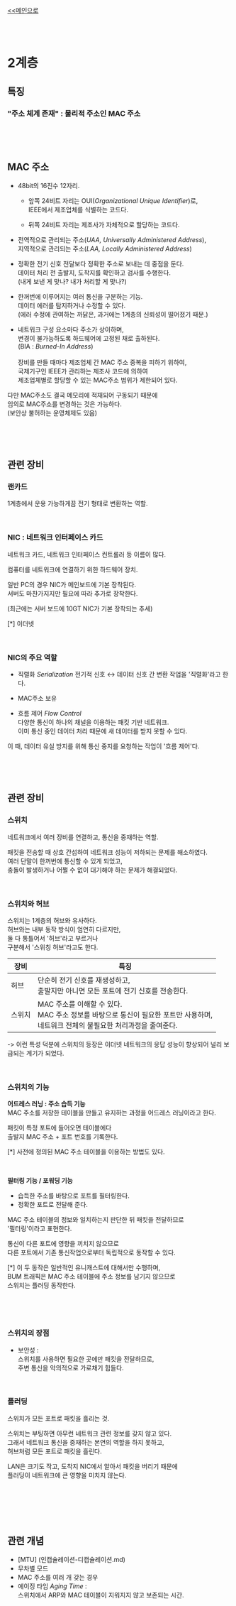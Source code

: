 [<<메인으로](https://github.com/AtomicLiquors/Network_Wiki_Chb)

&nbsp;  
&nbsp;  
# **2계층**
## **특징**
### "주소 체계 존재" : 물리적 주소인 **MAC 주소**

 
&nbsp;
 
 
&nbsp;
 

## **MAC 주소**

- 48bit의 16진수 12자리.
    - 앞쪽 24비트 자리는 OUI(*Organizational Unique Identifier*)로,   
    IEEE에서 제조업체를 식별하는 코드다.

    - 뒤쪽 24비트 자리는 제조사가 자체적으로 할당하는 코드다.
-  전역적으로 관리되는 주소(*UAA, Universally Administered Address*),  
    지역적으로 관리되는 주소(*LAA, Locally Administered Address*) 

- 정확한 전기 신호 전달보다 정확한 주소로 보내는 데 중점을 둔다.  
데이터 처리 전 출발지, 도착지를 확인하고 검사를 수행한다.  
(내게 보낸 게 맞나? 내가 처리할 게 맞나?)

- 한꺼번에 이루어지는 여러 통신을 구분하는 기능.  
데이터 에러를 탐지하거나 수정할 수 있다.  
(에러 수정에 관여하는 까닭은, 과거에는 1계층의 신뢰성이 떨어졌기 때문.)

- 네트워크 구성 요소마다 주소가 상이하며,  
변경이 불가능하도록 하드웨어에 고정된 채로 출하된다.  
(BIA : *Burned-In Address*)
<br><br>
장비를 만들 때마다 제조업체 간 MAC 주소 중복을 피하기 위하여,  
국제기구인 IEEE가 관리하는 제조사 코드에 의하여   
제조업체별로 할당할 수 있는 MAC주소 범위가 제한되어 있다.

다만 MAC주소도 결국 메모리에 적재되어 구동되기 때문에  
임의로 MAC주소를 변경하는 것은 가능하다.  
(보안상 불허하는 운영체제도 있음)


 
&nbsp;
 

 
&nbsp;
 
## **관련 장비**
### **랜카드** 
1계층에서 운용 가능하게끔 전기 형태로 변환하는 역할. 
 
&nbsp;
 
### **NIC : 네트워크 인터페이스 카드**
네트워크 카드, 네트워크 인터페이스 컨트롤러 등 이름이 많다. 

컴퓨터를 네트워크에 연결하기 위한 하드웨어 장치. 

일반 PC의 경우 NIC가 메인보드에 기본 장착된다.   
서버도 마찬가지지만 필요에 따라 추가로 장착한다.  

(최근에는 서버 보드에 10GT NIC가 기본 장착되는 추세)

[*] 이더넷 
 
&nbsp;
 
### NIC의 주요 역할
- 직렬화 *Serialization* 
전기적 신호 ↔ 데이터 신호 간 변환 작업을 '직렬화'라고 한다.

- MAC주소 보유  

- 흐름 제어 *Flow Control*  
다양한 통신이 하나의 채널을 이용하는 패킷 기반 네트워크.  
이미 통신 중인 데이터 처리 때문에 새 데이터를 받지 못할 수 있다.  

이 때, 데이터 유실 방지를 위해 통신 중지를 요청하는 작업이 '흐름 제어'다.

&nbsp;
 
  
 &nbsp;
  
 
## **관련 장비**
### **스위치**
네트워크에서 여러 장비를 연결하고, 통신을 중재하는 역할.  

패킷을 전송할 때 상호 간섭하여 네트워크 성능이 저하되는 문제를 해소하였다.  
여러 단말이 한꺼번에 통신할 수 있게 되었고,   
충돌이 발생하거나 어쩔 수 없이 대기해야 하는 문제가 해결되었다. 

 
&nbsp;
 
### **스위치와 허브**
스위치는 1계층의 허브와 유사하다.  
허브와는 내부 동작 방식이 엄연히 다르지만,  
둘 다 통틀어서 '허브'라고 부르거나  
구분해서 '스위칭 허브'라고도 한다.

|장비|특징|
|--|--|
|허브|단순히 전기 신호를 재생성하고, <br> 출발지만 아니면 모든 포트에 전기 신호를 전송한다.|
|스위치|MAC 주소를 이해할 수 있다.   <br> MAC 주소 정보를 바탕으로 통신이 필요한 포트만 사용하며,  <br> 네트워크 전체의 불필요한 처리과정을 줄여준다.

 -> 이런 특성 덕분에 스위치의 등장은 이더넷 네트워크의 응답 성능이 향상되어 널리 보급되는 계기가 되었다.

 
&nbsp;
 
### **스위치의 기능**
**어드레스 러닝 : 주소 습득 기능**  
MAC 주소를 저장한 테이블을 만들고 유지하는 과정을 어드레스 러닝이라고 한다.  

패킷이 특정 포트에 들어오면 테이블에다  
출발지 MAC 주소 + 포트 번호를 기록한다.  

[*] 사전에 정의된 MAC 주소 테이블을 이용하는 방법도 있다.

 
&nbsp;
 

**필터링 기능 / 포워딩 기능**  
- 습득한 주소를 바탕으로 포트를 필터링한다. 
- 정확한 포트로 전달해 준다.

MAC 주소 테이블의 정보와 일치하는지 판단한 뒤 패킷을 전달하므로  
'필터링'이라고 표현한다.   

통신이 다른 포트에 영향을 끼치지 않으므로   
다른 포트에서 기존 통신작업으로부터 독립적으로 동작할 수 있다.

[*] 이 두 동작은 일반적인 유니캐스트에 대해서만 수행하며,   
BUM 트래픽은 MAC 주소 테이블에 주소 정보를 남기지 않으므로  
스위치는 플러딩 동작한다.

&nbsp;
 



 
&nbsp;
 


### **스위치의 장점**
-  보안성 :   
스위치를 사용하면 필요한 곳에만 패킷을 전달하므로,  
주변 통신을 악의적으로 가로채기 힘들다.

 
&nbsp;
### **플러딩**
스위치가 모든 포트로 패킷을 흘리는 것.

스위치는 부팅하면 아무런 네트워크 관련 정보를 갖지 않고 있다.   
그래서 네트워크 통신을 중재하는 본연의 역할을 하지 못하고,  
허브처럼 모든 포트로 패킷을 흘린다.  

LAN은 크기도 작고, 
도착지 NIC에서 알아서 패킷을 버리기 때문에  
플러딩이 네트워크에 큰 영향을 미치지 않는다.



 
&nbsp;
 




 
&nbsp;
  
&nbsp;
  
## **관련 개념**
- [MTU]
(인캡슐레이션-디캡슐레이션.md)  
- 무차별 모드
- MAC 주소를 여러 개 갖는 경우  
- 에이징 타임 *Aging Time* :   
스위치에서 ARP와 MAC 테이블이 지워지지 않고 보존되는 시간.

